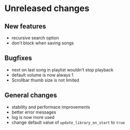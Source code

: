 # Unreleased changes

## New features
- recursive search option
- don't block when saving songs

## Bugfixes
- next on last song in playlist wouldn't stop playback
- default volume is now always 1
- Scrollbar thumb size is not limited

## General changes
- stability and performace improvements
- better error messages
- log is now more used
- change default value of `update_library_on_start` to `true`
